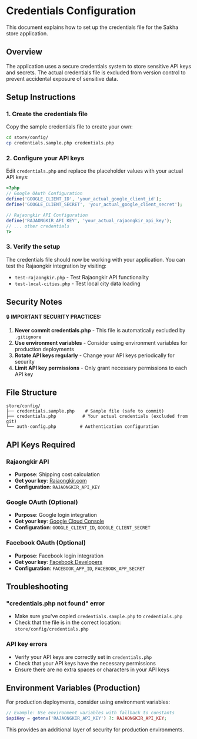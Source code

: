 # Credentials Configuration

This document explains how to set up the credentials file for the Sakha store application.

## Overview

The application uses a secure credentials system to store sensitive API keys and secrets. The actual credentials file is excluded from version control to prevent accidental exposure of sensitive data.

## Setup Instructions

### 1. Create the credentials file

Copy the sample credentials file to create your own:

```bash
cd store/config/
cp credentials.sample.php credentials.php
```

### 2. Configure your API keys

Edit `credentials.php` and replace the placeholder values with your actual API keys:

```php
<?php
// Google OAuth Configuration
define('GOOGLE_CLIENT_ID', 'your_actual_google_client_id');
define('GOOGLE_CLIENT_SECRET', 'your_actual_google_client_secret');

// Rajaongkir API Configuration  
define('RAJAONGKIR_API_KEY', 'your_actual_rajaongkir_api_key');
// ... other credentials
?>
```

### 3. Verify the setup

The credentials file should now be working with your application. You can test the Rajaongkir integration by visiting:
- `test-rajaongkir.php` - Test Rajaongkir API functionality
- `test-local-cities.php` - Test local city data loading

## Security Notes

🔒 **IMPORTANT SECURITY PRACTICES:**

1. **Never commit credentials.php** - This file is automatically excluded by `.gitignore`
2. **Use environment variables** - Consider using environment variables for production deployments
3. **Rotate API keys regularly** - Change your API keys periodically for security
4. **Limit API key permissions** - Only grant necessary permissions to each API key

## File Structure

```
store/config/
├── credentials.sample.php    # Sample file (safe to commit)
├── credentials.php          # Your actual credentials (excluded from git)
└── auth-config.php         # Authentication configuration
```

## API Keys Required

### Rajaongkir API
- **Purpose**: Shipping cost calculation
- **Get your key**: [Rajaongkir.com](https://rajaongkir.com)
- **Configuration**: `RAJAONGKIR_API_KEY`

### Google OAuth (Optional)
- **Purpose**: Google login integration
- **Get your key**: [Google Cloud Console](https://console.cloud.google.com)
- **Configuration**: `GOOGLE_CLIENT_ID`, `GOOGLE_CLIENT_SECRET`

### Facebook OAuth (Optional)
- **Purpose**: Facebook login integration  
- **Get your key**: [Facebook Developers](https://developers.facebook.com)
- **Configuration**: `FACEBOOK_APP_ID`, `FACEBOOK_APP_SECRET`

## Troubleshooting

### "credentials.php not found" error
- Make sure you've copied `credentials.sample.php` to `credentials.php`
- Check that the file is in the correct location: `store/config/credentials.php`

### API key errors
- Verify your API keys are correctly set in `credentials.php`
- Check that your API keys have the necessary permissions
- Ensure there are no extra spaces or characters in your API keys

## Environment Variables (Production)

For production deployments, consider using environment variables:

```php
// Example: Use environment variables with fallback to constants
$apiKey = getenv('RAJAONGKIR_API_KEY') ?: RAJAONGKIR_API_KEY;
```

This provides an additional layer of security for production environments. 